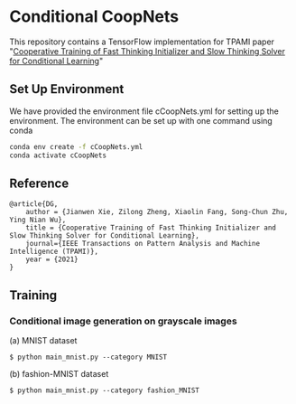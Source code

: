 # Conditional CoopNets

This repository contains a TensorFlow implementation for TPAMI paper "[Cooperative Training of Fast Thinking Initializer and Slow Thinking Solver for
Conditional Learning](http://www.stat.ucla.edu/~jxie/CCoopNets/CCoopNets_file/doc/CCoopNets.pdf)"

## Set Up Environment
We have provided the environment file cCoopNets.yml for setting up the environment. The environment can be set up with one command using conda

```bash
conda env create -f cCoopNets.yml
conda activate cCoopNets
```

## Reference
    @article{DG,
        author = {Jianwen Xie, Zilong Zheng, Xiaolin Fang, Song-Chun Zhu, Ying Nian Wu},
        title = {Cooperative Training of Fast Thinking Initializer and Slow Thinking Solver for Conditional Learning},
        journal={IEEE Transactions on Pattern Analysis and Machine Intelligence (TPAMI)},
        year = {2021}
    }

## Training

### Conditional image generation on grayscale images

(a) MNIST dataset

    $ python main_mnist.py --category MNIST
    
(b) fashion-MNIST dataset

    $ python main_mnist.py --category fashion_MNIST

    
